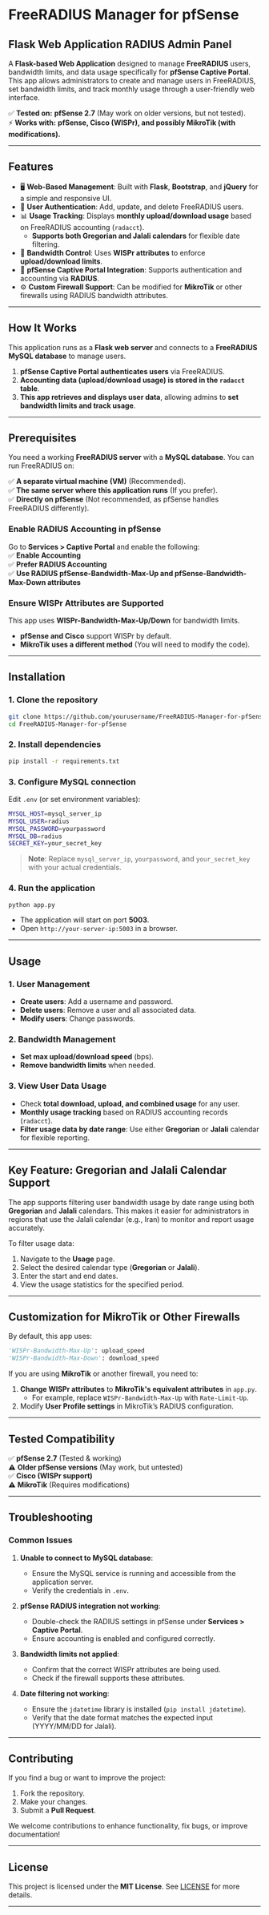 # FreeRADIUS Manager for pfSense  
## Flask Web Application RADIUS Admin Panel

A **Flask-based Web Application** designed to manage **FreeRADIUS** users, bandwidth limits, and data usage specifically for **pfSense Captive Portal**. This app allows administrators to create and manage users in FreeRADIUS, set bandwidth limits, and track monthly usage through a user-friendly web interface.

✅ **Tested on:** **pfSense 2.7** (May work on older versions, but not tested).  
⚡ **Works with:** **pfSense, Cisco (WISPr), and possibly MikroTik (with modifications).**

---

## Features  

- 🖥 **Web-Based Management**: Built with **Flask**, **Bootstrap**, and **jQuery** for a simple and responsive UI.  
- 🔑 **User Authentication**: Add, update, and delete FreeRADIUS users.  
- 📊 **Usage Tracking**: Displays **monthly upload/download usage** based on FreeRADIUS accounting (`radacct`).  
  - **Supports both Gregorian and Jalali calendars** for flexible date filtering.  
- 🚀 **Bandwidth Control**: Uses **WISPr attributes** to enforce **upload/download limits**.  
- 🔄 **pfSense Captive Portal Integration**: Supports authentication and accounting via **RADIUS**.  
- ⚙️ **Custom Firewall Support**: Can be modified for **MikroTik** or other firewalls using RADIUS bandwidth attributes.  

---

## How It Works  

This application runs as a **Flask web server** and connects to a **FreeRADIUS MySQL database** to manage users.  

1. **pfSense Captive Portal authenticates users** via FreeRADIUS.  
2. **Accounting data (upload/download usage) is stored in the `radacct` table**.  
3. **This app retrieves and displays user data**, allowing admins to **set bandwidth limits and track usage**.  

---

## Prerequisites  

You need a working **FreeRADIUS server** with a **MySQL database**. You can run FreeRADIUS on:  

✅ **A separate virtual machine (VM)** (Recommended).  
✅ **The same server where this application runs** (If you prefer).  
✅ **Directly on pfSense** (Not recommended, as pfSense handles FreeRADIUS differently).  

### Enable RADIUS Accounting in pfSense  

Go to **Services > Captive Portal** and enable the following:  
✅ **Enable Accounting**  
✅ **Prefer RADIUS Accounting**  
✅ **Use RADIUS pfSense-Bandwidth-Max-Up and pfSense-Bandwidth-Max-Down attributes**  

### Ensure WISPr Attributes are Supported  

This app uses **WISPr-Bandwidth-Max-Up/Down** for bandwidth limits.  
- **pfSense and Cisco** support WISPr by default.  
- **MikroTik uses a different method** (You will need to modify the code).  

---

## Installation  

### **1. Clone the repository**  

```sh
git clone https://github.com/yourusername/FreeRADIUS-Manager-for-pfSense.git
cd FreeRADIUS-Manager-for-pfSense
```

### **2. Install dependencies**  

```sh
pip install -r requirements.txt
```

### **3. Configure MySQL connection**  

Edit `.env` (or set environment variables):  

```sh
MYSQL_HOST=mysql_server_ip
MYSQL_USER=radius
MYSQL_PASSWORD=yourpassword
MYSQL_DB=radius
SECRET_KEY=your_secret_key
```

> **Note**: Replace `mysql_server_ip`, `yourpassword`, and `your_secret_key` with your actual credentials.

### **4. Run the application**  

```sh
python app.py
```

- The application will start on port **5003**.  
- Open `http://your-server-ip:5003` in a browser.  

---

## Usage  

### **1. User Management**  

- **Create users**: Add a username and password.  
- **Delete users**: Remove a user and all associated data.  
- **Modify users**: Change passwords.  

### **2. Bandwidth Management**  

- **Set max upload/download speed** (bps).  
- **Remove bandwidth limits** when needed.  

### **3. View User Data Usage**  

- Check **total download, upload, and combined usage** for any user.  
- **Monthly usage tracking** based on RADIUS accounting records (`radacct`).  
- **Filter usage data by date range**: Use either **Gregorian** or **Jalali** calendar for flexible reporting.  

---

## Key Feature: Gregorian and Jalali Calendar Support  

The app supports filtering user bandwidth usage by date range using both **Gregorian** and **Jalali** calendars. This makes it easier for administrators in regions that use the Jalali calendar (e.g., Iran) to monitor and report usage accurately.  

To filter usage data:  
1. Navigate to the **Usage** page.  
2. Select the desired calendar type (**Gregorian** or **Jalali**).  
3. Enter the start and end dates.  
4. View the usage statistics for the specified period.  

---

## Customization for MikroTik or Other Firewalls  

By default, this app uses:  

```python
'WISPr-Bandwidth-Max-Up': upload_speed
'WISPr-Bandwidth-Max-Down': download_speed
```

If you are using **MikroTik** or another firewall, you need to:  

1. **Change WISPr attributes** to **MikroTik's equivalent attributes** in `app.py`.  
   - For example, replace `WISPr-Bandwidth-Max-Up` with `Rate-Limit-Up`.  
2. Modify **User Profile settings** in MikroTik’s RADIUS configuration.  

---

## Tested Compatibility  

✅ **pfSense 2.7** (Tested & working)  
⚠️ **Older pfSense versions** (May work, but untested)  
✅ **Cisco (WISPr support)**  
⚠️ **MikroTik** (Requires modifications)  

---

## Troubleshooting  

### Common Issues  

1. **Unable to connect to MySQL database**:  
   - Ensure the MySQL service is running and accessible from the application server.  
   - Verify the credentials in `.env`.  

2. **pfSense RADIUS integration not working**:  
   - Double-check the RADIUS settings in pfSense under **Services > Captive Portal**.  
   - Ensure accounting is enabled and configured correctly.  

3. **Bandwidth limits not applied**:  
   - Confirm that the correct WISPr attributes are being used.  
   - Check if the firewall supports these attributes.  

4. **Date filtering not working**:  
   - Ensure the `jdatetime` library is installed (`pip install jdatetime`).  
   - Verify that the date format matches the expected input (YYYY/MM/DD for Jalali).  

---

## Contributing  

If you find a bug or want to improve the project:  

1. Fork the repository.  
2. Make your changes.  
3. Submit a **Pull Request**.  

We welcome contributions to enhance functionality, fix bugs, or improve documentation!

---

## License  

This project is licensed under the **MIT License**. See [LICENSE](LICENSE) for more details.

---
